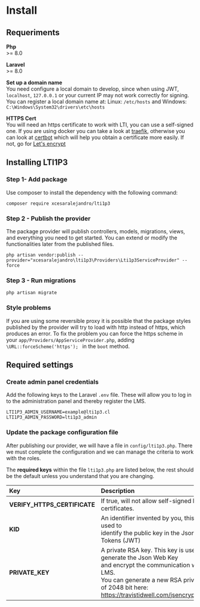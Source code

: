 # Install

## Requeriments

**Php** <br /> >= 8.0

**Laravel** <br />>= 8.0


**Set up a domain name**<br /> You need configure a local domain to develop, since when using JWT, `localhost`, `127.0.0.1` or your current IP may not work correctly for signing. You can register a local domain name at: Linux: `/etc/hosts` and Windows: `C:\Windows\System32\drivers\etc\hosts`

**HTTPS Cert**<br />
You will need an https certificate to work with LTI, you can use a self-signed one. If you are using docker you can take a look at [traefik](https://doc.traefik.io/traefik/), otherwise you can look at [certbot](https://certbot.eff.org/) which will help you obtain a certificate more easily. If not, go for [Let's encrypt](https://letsencrypt.org/es/getting-started/)

## Installing LTI1P3

### Step 1- Add package
Use composer to install the dependency with the following command:

`composer require xcesaralejandro/lti1p3`

### Step 2 - Publish the provider
The package provider will publish controllers, models, migrations, views, and everything you need to get started. You can extend or modify the functionalities later from the published files.

`php artisan vendor:publish --provider="xcesaralejandro\lti1p3\Providers\Lti1p3ServiceProvider" --force`

### Step 3 - Run migrations
````php artisan migrate````

### Style problems
If you are using some reversible proxy it is possible that the package styles published by the provider will try to load with http instead of https, which produces an error. To fix the problem you can force the https scheme in your `app/Providers/AppServiceProvider.php`, adding ````\URL::forceScheme('https'); ```` in the `boot` method.


## Required settings

### Create admin panel credentials
Add the following keys to the Laravel `.env` file. These will allow you to log in to the administration panel and thereby register the LMS.

````
LTI1P3_ADMIN_USERNAME=example@lti1p3.cl
LTI1P3_ADMIN_PASSWORD=lti1p3_admin
````

### Update the package configuration file

After publishing our provider, we will have a file in `config/lti1p3.php`. There we must complete the configuration and we can manage the criteria to work with the roles.

The **required keys** within the file `lti1p3.php` are listed below, the rest should be the default unless you understand that you are changing.

| Key   |  Description | 
| :---  |  :---        |
| **VERIFY_HTTPS_CERTIFICATE** | If true, will not allow self-signed https certificates. |
| **KID** | An identifier invented by you, this will be used to <br> identify the public key in the Json Web Tokens (JWT) |
| **PRIVATE_KEY** | A private RSA key. This key is used to generate the Json Web Key <br> and encrypt the communication with the LMS. <br> You can generate a new RSA private key of 2048 bit here:<br> https://travistidwell.com/jsencrypt/demo/|